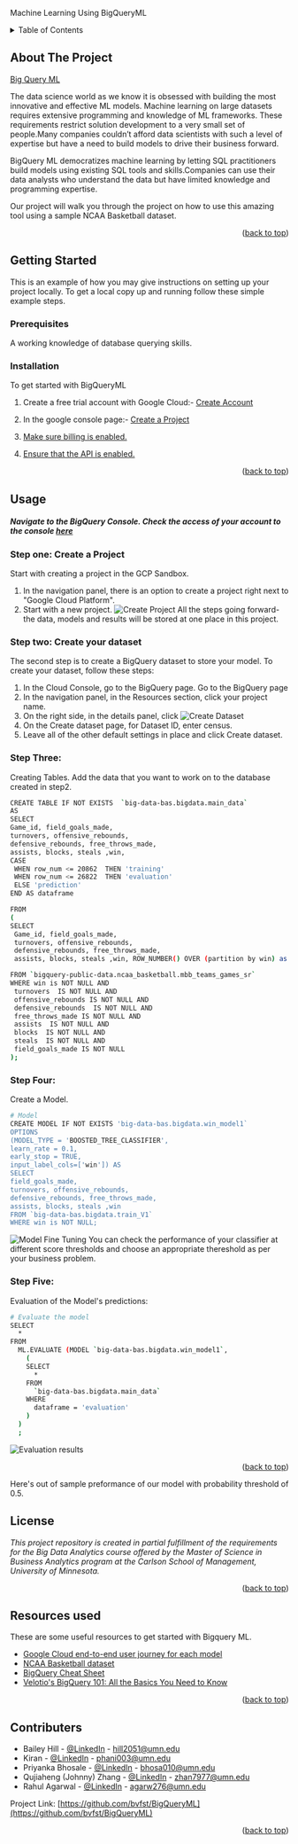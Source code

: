 Machine Learning Using BigQueryML


<div id="top"></div>
<!-- TABLE OF CONTENTS -->
<details>
  <summary>Table of Contents</summary>
  <ol>
    <li>
      <a href="#about-the-project">About The Project</a>
    </li>
    <li>
      <a href="#getting-started">Getting Started</a>
      <ul>
        <li><a href="#prerequisites">Prerequisites</a></li>
        <li><a href="#installation">Installation</a></li>
      </ul>
    </li>
    <li><a href="#usage">Usage</a></li>
    <li><a href="#roadmap">Roadmap</a></li>
    <li><a href="#contributing">Contributing</a></li>
    <li><a href="#license">License</a></li>
    <li><a href="#resources">Resources</a></li>
    <li><a href="#contributers">Contributers</a></li>
  </ol>
</details>



<!-- ABOUT THE PROJECT -->
## About The Project

[Big Query ML](https://cloud.google.com/bigquery-ml/docs)

The data science world as we know it is obsessed with building the most innovative and effective ML models. Machine learning on large datasets requires extensive programming and knowledge of ML frameworks. These requirements restrict solution development to a very small set of people.Many companies couldn’t afford data scientists with such a level of expertise but have a need to build models to drive their business forward. 

BigQuery ML democratizes machine learning by letting SQL practitioners build models using existing SQL tools and skills.Companies can use their data analysts who understand the data but have limited knowledge and programming expertise.

Our project will walk you through the project on how to use this amazing tool using a sample NCAA Basketball dataset.


<p align="right">(<a href="#top">back to top</a>)</p>

<!-- GETTING STARTED -->
## Getting Started

This is an example of how you may give instructions on setting up your project locally.
To get a local copy up and running follow these simple example steps.

### Prerequisites

A working knowledge of database querying skills.

### Installation

To get started with BigQueryML 

1. Create a free trial account with Google Cloud:- [Create Account](https://console.cloud.google.com/freetrial?_ga=2.204501072.151589388.1651269401-1400319142.1646283033)

2. In the google console page:- [Create a Project](https://cloud.google.com/resource-manager/docs/creating-managing-projects)
3. [Make sure billing is enabled.](https://cloud.google.com/billing/docs/how-to/verify-billing-enabled)

4. [Ensure that the API is enabled.](https://console.cloud.google.com/flows/enableapi?apiid=bigquery&_ga=2.3380720.151589388.1651269401-1400319142.1646283033)

<p align="right">(<a href="#top">back to top</a>)</p>


<!-- USAGE EXAMPLES -->
## Usage

##### Navigate to the BigQuery Console. Check the access of your account to the console [here](https://console.cloud.google.com/bigquery?)

### Step one: Create a Project
Start with creating a project in the GCP Sandbox. 
1. In the navigation panel, there is an option to create a project right next to "Google Cloud Platform".
2. Start with a new project.
![Create Project](assets/Create_Project.PNG)
All the steps going forward- the data, models and results will be stored at one place in this project.

### Step two: Create your dataset
The second step is to create a BigQuery dataset to store your model. To create your dataset, follow these steps:
1. In the Cloud Console, go to the BigQuery page.
     Go to the BigQuery page
1. In the navigation panel, in the Resources section, click your project name.
1. On the right side, in the details panel, click ![Create Dataset](assets/create-dataset.png)
1. On the Create dataset page, for Dataset ID, enter census.
1. Leave all of the other default settings in place and click Create dataset.

### Step Three:
Creating Tables.
Add the data that you want to work on to the database created in step2.
   ```sh
CREATE TABLE IF NOT EXISTS  `big-data-bas.bigdata.main_data`
AS 
SELECT
  Game_id, field_goals_made, 
  turnovers, offensive_rebounds, 
  defensive_rebounds, free_throws_made, 
  assists, blocks, steals ,win,
   CASE
    WHEN row_num <= 20862  THEN 'training'
    WHEN row_num <= 26822  THEN 'evaluation'
    ELSE 'prediction'
   END AS dataframe
  
FROM
(
  SELECT 
    Game_id, field_goals_made, 
    turnovers, offensive_rebounds, 
    defensive_rebounds, free_throws_made, 
    assists, blocks, steals ,win, ROW_NUMBER() OVER (partition by win) as row_num
  
  FROM `bigquery-public-data.ncaa_basketball.mbb_teams_games_sr`
  WHERE win is NOT NULL AND
    turnovers  IS NOT NULL AND
    offensive_rebounds IS NOT NULL AND 
    defensive_rebounds  IS NOT NULL AND
    free_throws_made IS NOT NULL AND
    assists  IS NOT NULL AND
    blocks  IS NOT NULL AND
    steals  IS NOT NULL AND
    field_goals_made IS NOT NULL 
);
   ```

### Step Four:
Create a Model.
   ```sh
# Model
CREATE MODEL IF NOT EXISTS 'big-data-bas.bigdata.win_model1`
OPTIONS 
  (MODEL_TYPE = 'BOOSTED_TREE_CLASSIFIER', 
  learn_rate = 0.1,
  early_stop = TRUE,
  input_label_cols=['win']) AS
SELECT 
  field_goals_made, 
  turnovers, offensive_rebounds, 
  defensive_rebounds, free_throws_made, 
  assists, blocks, steals ,win
FROM `big-data-bas.bigdata.train_V1`
WHERE win is NOT NULL;
```
![Model Fine Tuning](assets/Model_performance.gif)
You can check the performance of your classifier at different score thresholds and choose an appropriate thereshold as per your business problem.

### Step Five:
Evaluation of the Model's predictions:
``` sh
# Evaluate the model
SELECT
  *
FROM
  ML.EVALUATE (MODEL `big-data-bas.bigdata.win_model1`,
    (
    SELECT
      *
    FROM
      `big-data-bas.bigdata.main_data`
    WHERE
      dataframe = 'evaluation'
    )
  )
  ;
```
![Evaluation results](assets/Evaluate_results.PNG)

<p align="right">(<a href="#top">back to top</a>)</p>
Here's out of sample preformance of our model with probability threshold of 0.5.



<!-- LICENSE -->
## License

_This project repository is created in partial fulfillment of the requirements for the Big Data Analytics course offered by the Master of Science in Business Analytics program at the Carlson School of Management, University of Minnesota._

<p align="right">(<a href="#top">back to top</a>)</p>




<!-- ACKNOWLEDGMENTS -->
## Resources used

These are some useful resources to get started with Bigquery ML.

* [Google Cloud end-to-end user journey for each model](https://cloud.google.com/bigquery-ml/docs/reference/standard-sql/bigqueryml-syntax-e2e-journey)
* [NCAA Basketball dataset](https://console.cloud.google.com/marketplace/product/ncaa-bb-public/ncaa-basketball?q=search&referrer=search&project=bigdatagroup2v1)
* [BigQuery Cheat Sheet](https://medium.com/geekculture/my-bigquery-query-cheat-sheet-dd8bc7b5a69b) 
* [Velotio's BigQuery 101: All the Basics You Need to Know](https://medium.com/velotio-perspectives/bigquery-101-all-the-basics-you-need-to-know-f298ac20268)

<p align="right">(<a href="#top">back to top</a>)</p>


<!-- CONTACT -->
## Contributers

* Bailey Hill - [@LinkedIn](https://www.linkedin.com/in/bailey-hill-10/) - hill2051@umn.edu 
* Kiran - [@LinkedIn](https://www.linkedin.com/in/phaniharam-kiran/) - phani003@umn.edu
* Priyanka Bhosale - [@LinkedIn](https://www.linkedin.com/in/bhosalepriyanka/) - bhosa010@umn.edu
* Qujiaheng (Johnny) Zhang - [@LinkedIn](https://www.linkedin.com/in/qujiahengzhang/) - zhan7977@umn.edu 
* Rahul Agarwal - [@LinkedIn](https://www.linkedin.com/in/rahula29/) - agarw276@umn.edu

Project Link: [https://github.com/bvfst/BigQueryML](https://github.com/bvfst/BigQueryML)

<p align="right">(<a href="#top">back to top</a>)</p>


<!-- MARKDOWN LINKS & IMAGES -->
<!-- https://www.markdownguide.org/basic-syntax/#reference-style-links -->
[contributors-shield]: https://img.shields.io/github/contributors/othneildrew/Best-README-Template.svg?style=for-the-badge
[contributors-url]: https://github.com/othneildrew/Best-README-Template/graphs/contributors
[forks-shield]: https://img.shields.io/github/forks/othneildrew/Best-README-Template.svg?style=for-the-badge
[forks-url]: https://github.com/othneildrew/Best-README-Template/network/members
[stars-shield]: https://img.shields.io/github/stars/othneildrew/Best-README-Template.svg?style=for-the-badge
[stars-url]: https://github.com/othneildrew/Best-README-Template/stargazers
[issues-shield]: https://img.shields.io/github/issues/othneildrew/Best-README-Template.svg?style=for-the-badge
[issues-url]: https://github.com/othneildrew/Best-README-Template/issues
[license-shield]: https://img.shields.io/github/license/othneildrew/Best-README-Template.svg?style=for-the-badge
[license-url]: https://github.com/othneildrew/Best-README-Template/blob/master/LICENSE.txt
[linkedin-shield]: https://img.shields.io/badge/-LinkedIn-black.svg?style=for-the-badge&logo=linkedin&colorB=555
[linkedin-url]: https://linkedin.com/in/othneildrew
[product-screenshot]: images/screenshot.png

